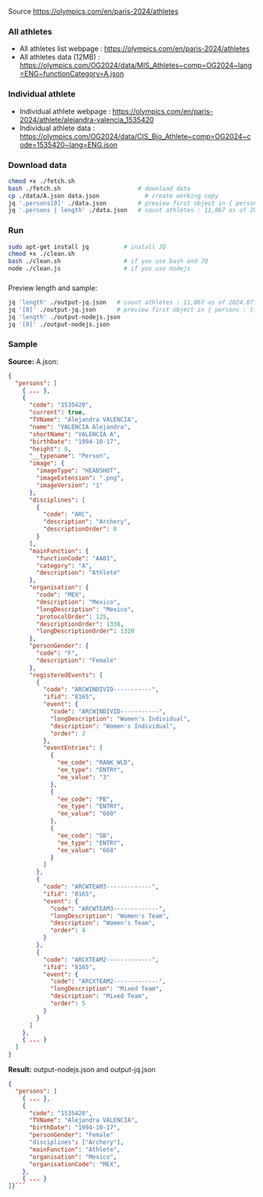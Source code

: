 Source https://olympics.com/en/paris-2024/athletes

### All athletes
- All athletes list webpage : https://olympics.com/en/paris-2024/athletes
- All athletes data (12MB) : https://olympics.com/OG2024/data/MIS_Athletes~comp=OG2024~lang=ENG~functionCategory=A.json


### Individual athlete
- Individual athlete webpage : https://olympics.com/en/paris-2024/athlete/alejandra-valencia_1535420
- Individual athlete data : https://olympics.com/OG2024/data/CIS_Bio_Athlete~comp=OG2024~code=1535420~lang=ENG.json

### Download data
```bash
chmod +x ./fetch.sh 
bash ./fetch.sh                      # download data
cp ./data/A.json data.json             # create working copy 
jq '.persons[0]' ./data.json         # preview first object in { persons : [{},{},{},...]}
jq '.persons | length' ./data.json   # count athletes : 11,067 as of 2024.07.30
```

### Run
```bash
sudo apt-get install jq          # install JQ
chmod +x ./clean.sh
bash ./clean.sh                  # if you use bash and JQ
node ./clean.js                  # if you use nodejs
```

### 
Preview length and sample:
```bash
jq 'length' ./output-jq.json   # count athletes : 11,067 as of 2024.07.30
jq '[0]' ./output-jq.json      # preview first object in { persons : [{},{},{},...]}
jq 'length' ./output-nodejs.json
jq '[0]' ./output-nodejs.json
```

### Sample

**Source:** A.json: 

```json
{
  "persons": [
    { ... },
    {
      "code": "1535420",
      "current": true,
      "TVName": "Alejandra VALENCIA",
      "name": "VALENCIA Alejandra",
      "shortName": "VALENCIA A",
      "birthDate": "1994-10-17",
      "height": 0,
      "__typename": "Person",
      "image": {
        "imageType": "HEADSHOT",
        "imageExtension": ".png",
        "imageVersion": "1"
      },
      "disciplines": [
        {
          "code": "ARC",
          "description": "Archery",
          "descriptionOrder": 0
        }
      ],
      "mainFunction": {
        "functionCode": "AA01",
        "category": "A",
        "description": "Athlete"
      },
      "organisation": {
        "code": "MEX",
        "description": "Mexico",
        "longDescription": "Mexico",
        "protocolOrder": 125,
        "descriptionOrder": 1330,
        "longDescriptionOrder": 1320
      },
      "personGender": {
        "code": "F",
        "description": "Female"
      },
      "registeredEvents": [
        {
          "code": "ARCWINDIVID-----------",
          "ifid": "8165",
          "event": {
            "code": "ARCWINDIVID-----------",
            "longDescription": "Women's Individual",
            "description": "Women's Individual",
            "order": 2
          },
          "eventEntries": [
            {
              "ee_code": "RANK_WLD",
              "ee_type": "ENTRY",
              "ee_value": "3"
            },
            {
              "ee_code": "PB",
              "ee_type": "ENTRY",
              "ee_value": "680"
            },
            {
              "ee_code": "SB",
              "ee_type": "ENTRY",
              "ee_value": "668"
            }
          ]
        },
        {
          "code": "ARCWTEAM3-------------",
          "ifid": "8165",
          "event": {
            "code": "ARCWTEAM3-------------",
            "longDescription": "Women's Team",
            "description": "Women's Team",
            "order": 4
          }
        },
        {
          "code": "ARCXTEAM2-------------",
          "ifid": "8165",
          "event": {
            "code": "ARCXTEAM2-------------",
            "longDescription": "Mixed Team",
            "description": "Mixed Team",
            "order": 5
          }
        }
      ]
    },
    { ... }
  ]
}
```

**Result:** output-nodejs.json and output-jq.json
```json
{
  "persons": [
    { ... },
    {
      "code": "1535420",
      "TVName": "Alejandra VALENCIA",
      "birthDate": "1994-10-17",
      "personGender": "Female"
      "disciplines": ["Archery"],
      "mainFunction": "Athlete",
      "organisation": "Mexico",
      "organisationCode": "MEX",
    },
    { ... }
]}```
 
